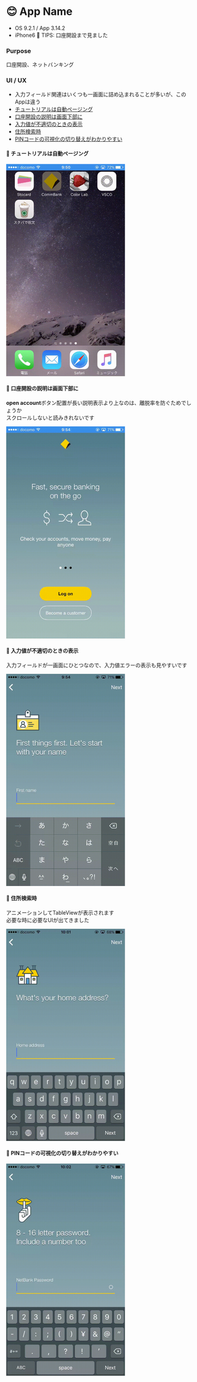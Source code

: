 # 😊 App Name

* OS 9.2.1 / App 3.14.2
* iPhone6
🎉 TIPS: 口座開設まで見ました

### Purpose
口座開設、ネットバンキング

### UI / UX  
* 入力フィールド関連はいくつも一画面に詰め込まれることが多いが、このAppは違う
* [チュートリアルは自動ページング](#commbank_tutorial)
* [口座開設の説明は画面下部に](#commbank_new)
* [入力値が不適切のときの表示](#commbank_input)
* [住所検索時](#commbank_address)
* [PINコードの可視化の切り替えがわかりやすい](#commbank_pin)

#### :triangular_flag_on_post: <a name="commbank_tutorial">チュートリアルは自動ページング</a>

<img src="https://github.com/mafmoff/100Apps/blob/master/Resources/Images/commbank_tutorial.gif" width="320px">

#### :triangular_flag_on_post: <a name="commbank_new">口座開設の説明は画面下部に</a>
**open account**ボタン配置が長い説明表示より上なのは、離脱率を防ぐためでしょうか   
スクロールしないと読みきれないです   

<img src="https://github.com/mafmoff/100Apps/blob/master/Resources/Images/commbank_new.gif" width="320px">

#### :triangular_flag_on_post: <a name="commbank_input">入力値が不適切のときの表示</a>
入力フィールドが一画面にひとつなので、入力値エラーの表示も見やすいです   

<img src="https://github.com/mafmoff/100Apps/blob/master/Resources/Images/commbank_input.gif" width="320px">

#### :triangular_flag_on_post: <a name="commbank_address">住所検索時</a>
アニメーションしてTableViewが表示されます   
必要な時に必要なUIが出てきました   

<img src="https://github.com/mafmoff/100Apps/blob/master/Resources/Images/commbank_address.gif" width="320px">

#### :triangular_flag_on_post: <a name="commbank_pin">PINコードの可視化の切り替えがわかりやすい</a>

<img src="https://github.com/mafmoff/100Apps/blob/master/Resources/Images/commbank_pin.gif" width="320px">
